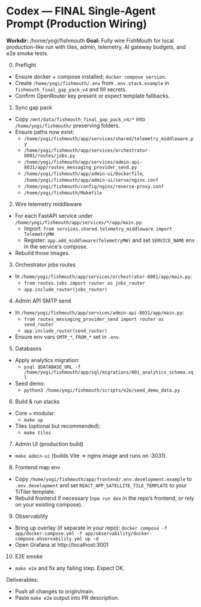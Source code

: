 # Codex — FINAL Single-Agent Prompt (Production Wiring)

**Workdir:** /home/yogi/fishmouth
**Goal:** Fully wire FishMouth for local production-like run with tiles, admin, telemetry, AI gateway budgets, and e2e smoke tests.

0) Preflight
- Ensure docker + compose installed; `docker compose version`.
- Create `/home/yogi/fishmouth/.env` from `.env.stack.example` in `fishmouth_final_gap_pack_v4` and fill secrets.
- Confirm OpenRouter key present or expect template fallbacks.

1) Sync gap pack
- Copy `/mnt/data/fishmouth_final_gap_pack_v4/*` into `/home/yogi/fishmouth/` preserving folders.
- Ensure paths now exist:
  - `/home/yogi/fishmouth/app/services/shared/telemetry_middleware.py`
  - `/home/yogi/fishmouth/app/services/orchestrator-8001/routes/jobs.py`
  - `/home/yogi/fishmouth/app/services/admin-api-8031/app/routes_messaging_provider_send.py`
  - `/home/yogi/fishmouth/app/admin-ui/Dockerfile`, `/home/yogi/fishmouth/app/admin-ui/serve/nginx.conf`
  - `/home/yogi/fishmouth/config/nginx/reverse-proxy.conf`
  - `/home/yogi/fishmouth/Makefile`

2) Wire telemetry middleware
- For each FastAPI service under `/home/yogi/fishmouth/app/services/*/app/main.py`:
  - Import: `from services.shared.telemetry_middleware import TelemetryMW`
  - Register: `app.add_middleware(TelemetryMW)` and set `SERVICE_NAME` env in the service's compose.
- Rebuild those images.

3) Orchestrator jobs routes
- In `/home/yogi/fishmouth/app/services/orchestrator-8001/app/main.py`:
  - `from routes.jobs import router as jobs_router`
  - `app.include_router(jobs_router)`

4) Admin API SMTP send
- In `/home/yogi/fishmouth/app/services/admin-api-8031/app/main.py`:
  - `from routes_messaging_provider_send import router as send_router`
  - `app.include_router(send_router)`
- Ensure env vars `SMTP_*`, `FROM_*` set in `.env`.

5) Databases
- Apply analytics migration:
  - `psql $DATABASE_URL -f /home/yogi/fishmouth/app/sql/migrations/001_analytics_schema.sql`
- Seed demo:
  - `python3 /home/yogi/fishmouth/scripts/e2e/seed_demo_data.py`

6) Build & run stacks
- Core + modular:
  - `make up`
- Tiles (optional but recommended):
  - `make tiles`

7) Admin UI (production build)
- `make admin-ui` (builds Vite -> nginx image and runs on :3031).

8) Frontend map env
- Copy `/home/yogi/fishmouth/app/frontend/.env.development.example` to `.env.development` and set `REACT_APP_SATELLITE_TILE_TEMPLATE` to your TiTiler template.
- Rebuild frontend if necessary (`npm run dev` in the repo’s frontend, or rely on your existing compose).

9) Observability
- Bring up overlay (if separate in your repo): `docker compose -f app/docker-compose.yml -f app/observability/docker-compose.observability.yml up -d`
- Open Grafana at http://localhost:3001

10) E2E smoke
- `make e2e` and fix any failing step. Expect OK.

Deliverables:
- Push all changes to origin/main.
- Paste `make e2e` output into PR description.
